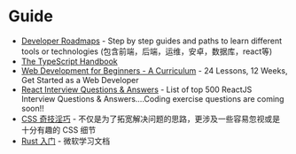# Guide

- [Developer Roadmaps](https://roadmap.sh) - Step by step guides and paths to learn different tools or technologies (包含前端，后端，运维，安卓，数据库，react等)
- [The TypeScript Handbook](https://www.typescriptlang.org/docs/handbook/intro.html)
- [Web Development for Beginners - A Curriculum](https://github.com/microsoft/Web-Dev-For-Beginners) - 24 Lessons, 12 Weeks, Get Started as a Web Developer
- [React Interview Questions & Answers](https://github.com/sudheerj/reactjs-interview-questions) - List of top 500 ReactJS Interview Questions & Answers....Coding exercise questions are coming soon!!
- [CSS 奇技淫巧](https://github.com/chokcoco/iCSS) - 不仅是为了拓宽解决问题的思路，更涉及一些容易忽视或是十分有趣的 CSS 细节
- [Rust 入门](https://docs.microsoft.com/zh-cn/learn/paths/rust-first-steps/) - 微软学习文档
